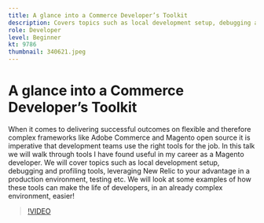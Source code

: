 ```yaml
---
title: A glance into a Commerce Developer’s Toolkit
description: Covers topics such as local development setup, debugging and profiling tools, leveraging New Relic to your advantage in a production environment, and testing.
role: Developer
level: Beginner
kt: 9786
thumbnail: 340621.jpeg
---
```


# A glance into a Commerce Developer’s Toolkit

When it comes to delivering successful outcomes on flexible and therefore complex frameworks like Adobe Commerce and Magento open source it is imperative that development teams use the right tools for the job. In this talk we will walk through tools I have found useful in my career as a Magento developer. We will cover topics such as local development setup, debugging and profiling tools, leveraging New Relic to your advantage in a production environment, testing etc. We will look at some examples of how these tools can make the life of developers, in an already complex environment, easier!

>[!VIDEO](https://video.tv.adobe.com/v/340621/?quality=12&learn=on)
